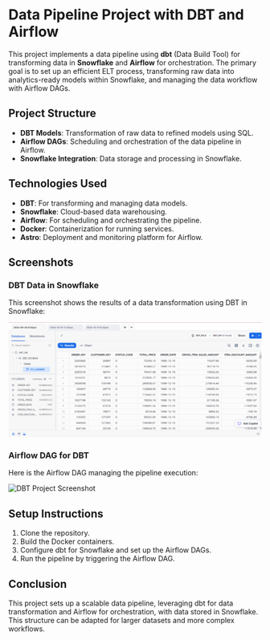 # Data Pipeline Project with DBT and Airflow

This project implements a data pipeline using **dbt** (Data Build Tool) for transforming data in **Snowflake** and **Airflow** for orchestration. The primary goal is to set up an efficient ELT process, transforming raw data into analytics-ready models within Snowflake, and managing the data workflow with Airflow DAGs.

## Project Structure

- **DBT Models**: Transformation of raw data to refined models using SQL.
- **Airflow DAGs**: Scheduling and orchestration of the data pipeline in Airflow.
- **Snowflake Integration**: Data storage and processing in Snowflake.

## Technologies Used

- **DBT**: For transforming and managing data models.
- **Snowflake**: Cloud-based data warehousing.
- **Airflow**: For scheduling and orchestrating the pipeline.
- **Docker**: Containerization for running services.
- **Astro**: Deployment and monitoring platform for Airflow.

## Screenshots

### DBT Data in Snowflake

This screenshot shows the results of a data transformation using DBT in Snowflake:

![DBT Screenshot](dbt.png)

### Airflow DAG for DBT

Here is the Airflow DAG managing the pipeline execution:

![DBT Project Screenshot](dbt%20project.png)

## Setup Instructions

1. Clone the repository.
2. Build the Docker containers.
3. Configure dbt for Snowflake and set up the Airflow DAGs.
4. Run the pipeline by triggering the Airflow DAG.

## Conclusion

This project sets up a scalable data pipeline, leveraging dbt for data transformation and Airflow for orchestration, with data stored in Snowflake. This structure can be adapted for larger datasets and more complex workflows.

